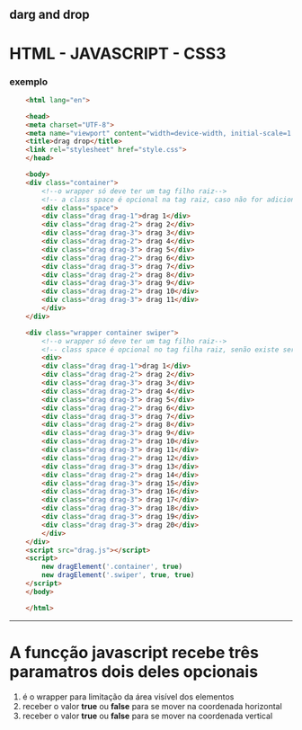 ## darg and drop

# HTML - JAVASCRIPT - CSS3

### exemplo

```html
    <html lang="en">

    <head>
    <meta charset="UTF-8">
    <meta name="viewport" content="width=device-width, initial-scale=1.0">
    <title>drag drop</title>
    <link rel="stylesheet" href="style.css">
    </head>

    <body>
    <div class="container">
        <!--o wrapper só deve ter um tag filho raiz-->
        <!-- a class space é opcional na tag raiz, caso não for adicionado será aplicada dinamicamente-->
        <div class="space">
        <div class="drag drag-1">drag 1</div>
        <div class="drag drag-2"> drag 2</div>
        <div class="drag drag-3"> drag 3</div>
        <div class="drag drag-2"> drag 4</div>
        <div class="drag drag-3"> drag 5</div>
        <div class="drag drag-2"> drag 6</div>
        <div class="drag drag-3"> drag 7</div>
        <div class="drag drag-2"> drag 8</div>
        <div class="drag drag-3"> drag 9</div>
        <div class="drag drag-2"> drag 10</div>
        <div class="drag drag-3"> drag 11</div>
        </div>
    </div>

    <div class="wrapper container swiper">
        <!--o wrapper só deve ter um tag filho raiz-->
        <!-- class space é opcional no tag filha raiz, senão existe será adicionada dinamicamente-->
        <div>
        <div class="drag drag-1">drag 1</div>
        <div class="drag drag-2"> drag 2</div>
        <div class="drag drag-3"> drag 3</div>
        <div class="drag drag-2"> drag 4</div>
        <div class="drag drag-3"> drag 5</div>
        <div class="drag drag-2"> drag 6</div>
        <div class="drag drag-3"> drag 7</div>
        <div class="drag drag-2"> drag 8</div>
        <div class="drag drag-3"> drag 9</div>
        <div class="drag drag-2"> drag 10</div>
        <div class="drag drag-3"> drag 11</div>
        <div class="drag drag-2"> drag 12</div>
        <div class="drag drag-3"> drag 13</div>
        <div class="drag drag-2"> drag 14</div>
        <div class="drag drag-3"> drag 15</div>
        <div class="drag drag-3"> drag 16</div>
        <div class="drag drag-3"> drag 17</div>
        <div class="drag drag-3"> drag 18</div>
        <div class="drag drag-3"> drag 19</div>
        <div class="drag drag-3"> drag 20</div>
        </div>
    </div>
    <script src="drag.js"></script>
    <script>
        new dragElement('.container', true)
        new dragElement('.swiper', true, true)
    </script>
    </body>

    </html>
```

----------

# A funcção javascript recebe três paramatros dois deles opcionais
1. é o wrapper para limitação da área visível dos elementos
2. receber o valor <strong>true</strong> ou <strong>false</strong> para se mover na coordenada horizontal
3. receber o valor <strong>true</strong> ou <strong>false</strong> para se mover na coordenada vertical
